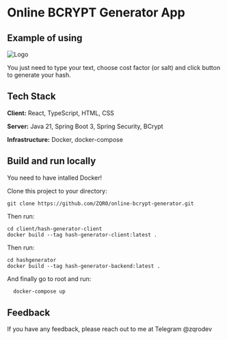 # Online BCRYPT Generator App




## Example of using
![Logo](https://i.imgur.com/ewTt4Wt.png)

You just need to type your text, choose cost factor (or salt) and click button to generate your hash.


## Tech Stack

**Client:** React, TypeScript, HTML, CSS

**Server:** Java 21, Spring Boot 3, Spring Security, BCrypt

**Infrastructure:** Docker, docker-compose



## Build and run locally

You need to have intalled Docker!

Clone this project to your directory:
```
git clone https://github.com/ZQR0/online-bcrypt-generator.git
```

Then run:
```
cd client/hash-generator-client
docker build --tag hash-generator-client:latest .
```

Then run:
```
cd hashgenerator
docker build --tag hash-generator-backend:latest .
```

And finally go to root and run:

```bash
  docker-compose up
```
    
## Feedback

If you have any feedback, please reach out to me at Telegram @zqrodev
